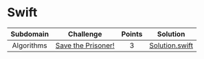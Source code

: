 # Swift

|          Subdomain          |                                                         Challenge                                                        | Points |                                                                                         Solution                                                                                        |
|:---------------------------:|:------------------------------------------------------------------------------------------------------------------------:|:------:|:---------------------------------------------------------------------------------------------------------------------------------------------------------------------------------------:|
|         Algorithms        | [Save the Prisoner!]()                                                |    3   | [Solution.swift]()                                                  |
